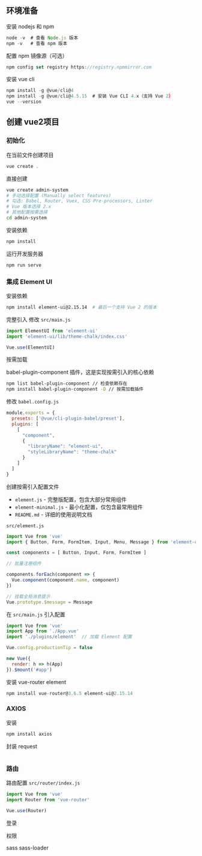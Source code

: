 ## 环境准备

安装 nodejs 和 npm

```js
node -v  # 查看 Node.js 版本
npm -v   # 查看 npm 版本
```

配置 npm 镜像源（可选）

```js
npm config set registry https://registry.npmmirror.com
```

安装 vue cli
```js
npm install -g @vue/cli@4
npm install -g @vue/cli@4.5.15  # 安装 Vue CLI 4.x（支持 Vue 2）
vue --version
```

## 创建 vue2项目

### 初始化

在当前文件创建项目
```js
vue create .
```

直接创建
```bash
vue create admin-system
# 手动选择配置 (Manually select features)
# 勾选: Babel, Router, Vuex, CSS Pre-processors, Linter
# Vue 版本选择 2.x
# 其他配置按需选择
cd admin-system
```

安装依赖
```bash
npm install
```

运行开发服务器
```bash
npm run serve
```

### 集成 Element UI

安装依赖
```bash
npm install element-ui@2.15.14  # 最后一个支持 Vue 2 的版本
```

完整引入
修改 `src/main.js`
```js
import ElementUI from 'element-ui'
import 'element-ui/lib/theme-chalk/index.css'

Vue.use(ElementUI)
```

按需加载

babel-plugin-component 插件，这是实现按需引入的核心依赖
```bash
npm list babel-plugin-component // 检查依赖存在
npm install babel-plugin-component -D // 按需加载插件
```

修改 `babel.config.js`
```js
module.exports = {
  presets: ['@vue/cli-plugin-babel/preset'],
  plugins: [
    [
      "component",
      {
        "libraryName": "element-ui",
        "styleLibraryName": "theme-chalk"
      }
    ]
  ]
}
```

创建按需引入配置文件
- `element.js` - 完整版配置，包含大部分常用组件
- `element-minimal.js` - 最小化配置，仅包含最常用组件
- `README.md` - 详细的使用说明文档

`src/element.js`
```js
import Vue from 'vue'
import { Button, Form, FormItem, Input, Menu, Message } from 'element-ui'

const components = [ Button, Input, Form, FormItem ]

// 批量注册组件

components.forEach(component => {
  Vue.component(component.name, component)
})

// 挂载全局消息提示
Vue.prototype.$message = Message
```

在 `src/main.js` 引入配置
```js
import Vue from 'vue'
import App from './App.vue'
import './plugins/element'  // 加载 Element 配置

Vue.config.productionTip = false

new Vue({
  render: h => h(App)
}).$mount('#app')
```

安装 vue-router element
```js
npm install vue-router@3.6.5 element-ui@2.15.14
```

### AXIOS

安装
```js
npm install axios
```

封装 request
```js

```
### 路由

路由配置 `src/router/index.js`

```js
import Vue from 'vue'
import Router from 'vue-router'

Vue.use(Router)
```

登录

权限



sass sass-loader